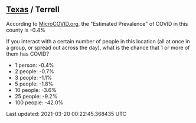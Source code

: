 
## [Texas](/united-states/texas) / Terrell

According to [MicroCOVID.org](http://microcovid.org),
the "Estimated Prevalence" of COVID in this county is -0.4%

If you interact with a certain number of people in this location
(all at once in a group, or spread out across the day), what is the chance that
1 or more of them has COVID?

- 1 person: -0.4%
- 2 people: -0.7%
- 3 people: -1.1%
- 5 people: -1.8%
- 10 people: -3.6%
- 25 people: -9.2%
- 100 people: -42.0%

Last updated: 2021-03-20 00:22:45.368435 UTC
